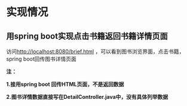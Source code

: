 # 实现情况

## 用spring boot实现点击书籍返回书籍详情页面

访问[http://localhost:8080/brief.html](http://localhost:8080/brief.html) ，可以看到图书浏览界面，点击书籍，spring boot回传图书详情页面

**注：**

**1.接用spring boot 回传HTML页面，不是返回数据**

**2.图书详情数据直接写在DetailController.java中，没有具体列举数据**
